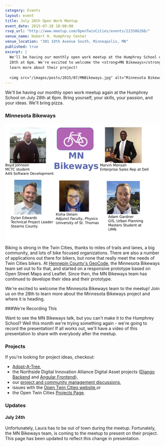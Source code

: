 ```yaml
---
category: Events
layout: event
title: July 28th Open Work Meetup
event_date: 2015-07-28 18:00:00
rsvp_url: "http://www.meetup.com/OpenTwinCities/events/223586268/"
venue_name: Hubert H. Humphrey Center 
venue_location: "301 19th Avenue South, Minneapolis, MN"
published: true 
excerpt: |
  We'll be having our monthly open work meetup at the Humphrey School on July 
  28th at 6pm. We're excited to welcome the <strong>MN Bikeways</strong> team and
  learn more about their project!
  
  <img src="/images/posts/2015/07/MNBikeways.jpg" alt="Minnesota Bikeways Team"/>
---
```


We'll be having our monthly open work meetup again at the Humphrey School on
July 28th at 6pm. Bring yourself, your skills, your passion, and your ideas.
We'll bring pizza.

### Minnesota Bikeways

![Minnesota Bikeways Team](/images/posts/2015/07/MNBikeways.jpg)

Biking is strong in the Twin Cities, thanks to miles of trails and lanes, a big 
community, and lots of bike focused organizations. There are also a number of 
applications out there for bikers, but none that really meet the needs of Twin 
Cities bikers. At [Hennepin County's GeoCode](/2015/02/22/geocode-projects/#minnesota_bike_ways), 
the Minnesota Bikeways team set out to fix that, and started on a responsive 
prototype based on Open Street Maps and Leaflet. Since then, the MN Bikeways 
team has continued to develope their idea and their prototype. 

We're excited to welcome the Minnesota Bikeways team to the meetup! Join us on 
the 28th to learn more about the Minnesota Bikeways project and where it 
is heading.

###We're Recording This

Want to see the MN Bikeways talk, but you can't make it to the Humphrey School? 
Well this month we're trying something again - we're going to record the 
presentation! If all works out, we'll have a video of this presentation to 
share with everybody after the meetup.

### Projects

If you're looking for project ideas, checkout: 

- [Adopt-A-Tree](https://github.com/ballPointPenguin/adopt-a-tree),
- the Northside Digital Innovation Alliance Digital Asset projects 
  ([Django Backend](https://github.com/OpenTwinCities/ndia-django) and 
  [Angular Frontend](https://github.com/OpenTwinCities/ndia-angular)),
- our [project and community management discussions](http://bit.ly/manageOTC),
- issues with the [Open Twin Cities website](https://github.com/OpenTwinCities/opentwincities.github.com),or 
- the Open Twin Cities [Projects Page](/projects).

### Updates

#### July 24th

Unfortunately, Laura has to be out of town during the meetup. Fortunately, the
MN Bikeways team, is coming to the meetup to present on their project. This
page has been updated to reflect this change in presentation.
